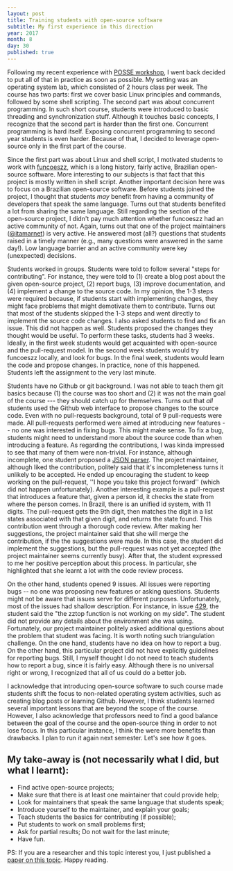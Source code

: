 ```yaml
---
layout: post
title: Training students with open-source software
subtitle: My first experience in this direction
year: 2017
month: 8
day: 30
published: true
---
```


Following my recent experience with [POSSE workshop](http://gustavopinto.org/codefather/posse2017-experience-report/), I went back decided to put all of that in practice as soon as possible. My setting was an operating system lab, which consisted of 2 hours class per week. The course has two parts: first we cover basic Linux principles and commands, followed by some shell scripting. The second part was about concurrent programming. In such short course, students were introduced to basic threading and synchronization stuff. Although it touches basic concepts, I recognize that the second part is harder than the first one. Concurrent programming is hard itself. Exposing concurrent programming to second year students is even harder. Because of that, I decided to leverage open-source only in the first part of the course.

Since the first part was about Linux and shell script, I motivated students to work with [funcoeszz](https://github.com/funcoeszz/funcoeszz/), which is a long history, fairly active, Brazilian open-source software. More interesting to our subjects is that fact that this project is mostly written in shell script. Another important decision here was to focus on a Brazilian open-source software. Before students joined the project, I thought that students *may* benefit from having a community of developers that speak the same language. Turns out that students benefited a lot from sharing the same language. Still regarding the section of the open-source project, I didn't pay much attention whether funcoeszz had an active community of not. Again, turns out that one of the project maintainers ([@itamarnet](https://github.com/itamarnet)) is very active. He answered most (all?) questions that students raised in a timely manner (e.g., many questions were answered in the same day!). Low language barrier and an active community were key (unexpected) decisions.

Students worked in groups. Students were told to follow several "steps for contributing". For instance, they were told to (1) create a blog post about the given open-source project, (2) report bugs, (3) improve documentation, and (4) implement a change to the source code. In my opinion, the 1-3 steps were required because, if students start with implementing changes, they might face problems that might demotivate them to contribute. Turns out that most of the students skipped the 1-3 steps and went directly to implement the source code changes. I also asked students to find and fix an issue. This did not happen as well. Students proposed the changes they thought would be useful. To perform these tasks, students had 3 weeks. Ideally, in the first week students would get acquainted with open-source and the pull-request model. In the second week students would try funcoeszz locally, and look for bugs. In the final week, students would learn the code and propose changes. In practice, none of this happened. Students left the assignment to the very last minute.

Students have no Github or git background. I was not able to teach them git basics because (1) the course was too short and (2) it was not the main goal of the course --- they should catch up for themselves. Turns out that *all* students used the Github web interface to propose changes to the source code. Even with no pull-requests background, total of 9 pull-requests were made. All pull-requests performed were aimed at introducing new features -- no one was interested in fixing bugs. This might make sense. To fix a bug, students might need to understand more about the source code than when introducing a feature. As regarding the contributions, I was kinda impressed to see that many of them were non-trivial. For instance, although incomplete, one student proposed a [JSON parser](https://github.com/funcoeszz/funcoeszz/pull/433). The project maintainer, although liked the contribution, politely said that it's incompleteness turns it unlikely to be accepted. He ended up encouraging the student to keep working on the pull-request, ''I hope you take this project forward'' (which did not happen unfortunately). Another interesting example is a pull-request that introduces a feature that, given a person id, it checks the state from where the person comes. In Brazil, there is an unified id system, with 11 digits. The pull-request gets the 9th digit, then matches the digit in a list states associated with that given digit, and returns the state found. This contribution went through a thorough code review. After making her suggestions, the project maintainer said that she will merge the contribution, if the the suggestions were made. In this case, the student did implement the suggestions, but the pull-request was not yet accepted (the project maintainer seems currently busy). After that, the student expressed to me her positive perception about this process. In particular, she highlighted that she learnt a lot with the code review process.

On the other hand, students opened 9 issues. All issues were reporting bugs -- no one was proposing new features or asking questions. Students might not be aware that issues serve for different purposes. Unfortunately, most of the issues had shallow description. For instance, in issue [429](https://github.com/funcoeszz/funcoeszz/issues/429), the student said the "the zztop function is not working on my side". The student did not provide any details about the environment she was using. Fortunately, our project maintainer politely asked additional questions about the problem that student was facing. It is worth noting such triangulation challenge. On the one hand, students have no idea on how to report a bug. On the other hand, this particular project did not have explicitly guidelines for reporting bugs. Still, I myself thought I do not need to teach students how to report a bug, since it is fairly easy. Although there is no universal right or wrong, I recognized that all of us could do a better job.

I acknowledge that introducing open-source software to such course made students shift the focus to non-related operating system activities, such as creating blog posts or learning Github. However, I think students learned several important lessons that are beyond the scope of the course. However, I also acknowledge that professors need to find a good balance between the goal of the course and the open-source thing in order to not lose focus. In this particular instance, I think the were more benefits than drawbacks. I plan to run it again next semester. Let's see how it goes.

## My take-away is (not necessarily what I did, but what I learnt):

- Find active open-source projects;
- Make sure that there is at least one maintainer that could provide help;
- Look for maintainers that speak the same language that students speak;
- Introduce yourself to the maintainer, and explain your goals;
- Teach students the basics for contributing (if possible);
- Put students to work on small problems first;
- Ask for partial results; Do not wait for the last minute;
- Have fun.

PS: If you are a researcher and this topic interest you, I just published a [paper on this topic](https://github.com/gustavopinto/gustavopinto.github.com/raw/e63b8eac596ff65030a6d82baf67bcbb0019b2dd/_site/lost%2Bfound/cseet2017.pdf). Happy reading.
